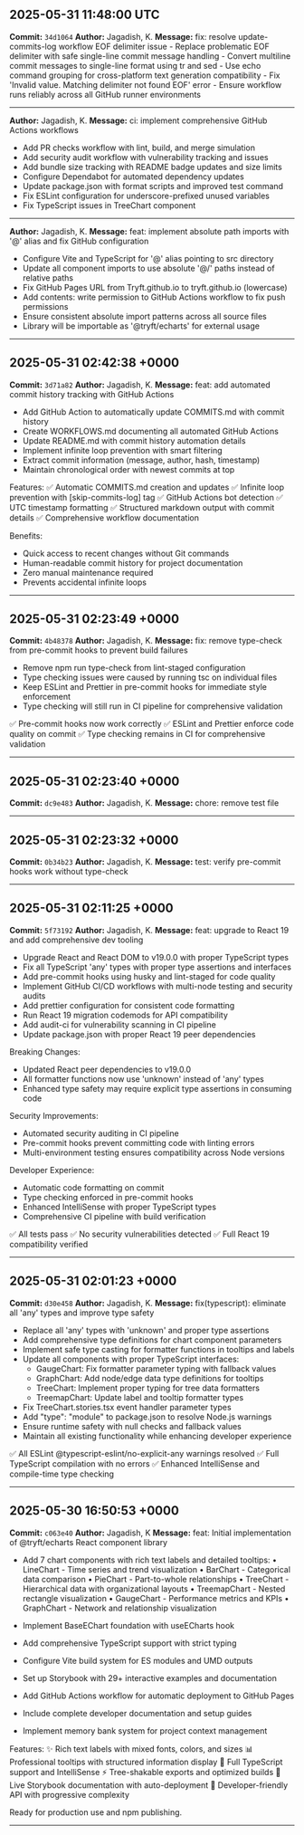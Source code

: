 ## 2025-05-31 11:48:00 UTC

**Commit:** `34d1064`
**Author:** Jagadish, K.
**Message:** fix: resolve update-commits-log workflow EOF delimiter issue  - Replace problematic EOF delimiter with safe single-line commit message handling - Convert multiline commit messages to single-line format using tr and sed - Use echo command grouping for cross-platform text generation compatibility - Fix 'Invalid value. Matching delimiter not found EOF' error - Ensure workflow runs reliably across all GitHub runner environments

---

**Author:** Jagadish, K.
**Message:** ci: implement comprehensive GitHub Actions workflows

- Add PR checks workflow with lint, build, and merge simulation
- Add security audit workflow with vulnerability tracking and issues
- Add bundle size tracking with README badge updates and size limits
- Configure Dependabot for automated dependency updates
- Update package.json with format scripts and improved test command
- Fix ESLint configuration for underscore-prefixed unused variables
- Fix TypeScript issues in TreeChart component

---

**Author:** Jagadish, K.
**Message:** feat: implement absolute path imports with '@' alias and fix GitHub configuration

- Configure Vite and TypeScript for '@' alias pointing to src directory
- Update all component imports to use absolute '@/' paths instead of relative paths
- Fix GitHub Pages URL from Tryft.github.io to tryft.github.io (lowercase)
- Add contents: write permission to GitHub Actions workflow to fix push permissions
- Ensure consistent absolute import patterns across all source files
- Library will be importable as '@tryft/echarts' for external usage

---


## 2025-05-31 02:42:38 +0000

**Commit:** `3d71a82`
**Author:** Jagadish, K.
**Message:** feat: add automated commit history tracking with GitHub Actions

- Add GitHub Action to automatically update COMMITS.md with commit history
- Create WORKFLOWS.md documenting all automated GitHub Actions
- Update README.md with commit history automation details
- Implement infinite loop prevention with smart filtering
- Extract commit information (message, author, hash, timestamp)
- Maintain chronological order with newest commits at top

Features:
✅ Automatic COMMITS.md creation and updates
✅ Infinite loop prevention with [skip-commits-log] tag
✅ GitHub Actions bot detection
✅ UTC timestamp formatting
✅ Structured markdown output with commit details
✅ Comprehensive workflow documentation

Benefits:

- Quick access to recent changes without Git commands
- Human-readable commit history for project documentation
- Zero manual maintenance required
- Prevents accidental infinite loops

---

## 2025-05-31 02:23:49 +0000

**Commit:** `4b48378`
**Author:** Jagadish, K.
**Message:** fix: remove type-check from pre-commit hooks to prevent build failures

- Remove npm run type-check from lint-staged configuration
- Type checking issues were caused by running tsc on individual files
- Keep ESLint and Prettier in pre-commit hooks for immediate style enforcement
- Type checking will still run in CI pipeline for comprehensive validation

✅ Pre-commit hooks now work correctly
✅ ESLint and Prettier enforce code quality on commit
✅ Type checking remains in CI for comprehensive validation

---

## 2025-05-31 02:23:40 +0000

**Commit:** `dc9e483`
**Author:** Jagadish, K.
**Message:** chore: remove test file

---

## 2025-05-31 02:23:32 +0000

**Commit:** `0b34b23`
**Author:** Jagadish, K.
**Message:** test: verify pre-commit hooks work without type-check

---

## 2025-05-31 02:11:25 +0000

**Commit:** `5f73192`
**Author:** Jagadish, K.
**Message:** feat: upgrade to React 19 and add comprehensive dev tooling

- Upgrade React and React DOM to v19.0.0 with proper TypeScript types
- Fix all TypeScript 'any' types with proper type assertions and interfaces
- Add pre-commit hooks using husky and lint-staged for code quality
- Implement GitHub CI/CD workflows with multi-node testing and security audits
- Add prettier configuration for consistent code formatting
- Run React 19 migration codemods for API compatibility
- Add audit-ci for vulnerability scanning in CI pipeline
- Update package.json with proper React 19 peer dependencies

Breaking Changes:

- Updated React peer dependencies to v19.0.0
- All formatter functions now use 'unknown' instead of 'any' types
- Enhanced type safety may require explicit type assertions in consuming code

Security Improvements:

- Automated security auditing in CI pipeline
- Pre-commit hooks prevent committing code with linting errors
- Multi-environment testing ensures compatibility across Node versions

Developer Experience:

- Automatic code formatting on commit
- Type checking enforced in pre-commit hooks
- Enhanced IntelliSense with proper TypeScript types
- Comprehensive CI pipeline with build verification

✅ All tests pass
✅ No security vulnerabilities detected
✅ Full React 19 compatibility verified

---

## 2025-05-31 02:01:23 +0000

**Commit:** `d30e458`
**Author:** Jagadish, K.
**Message:** fix(typescript): eliminate all 'any' types and improve type safety

- Replace all 'any' types with 'unknown' and proper type assertions
- Add comprehensive type definitions for chart component parameters
- Implement safe type casting for formatter functions in tooltips and labels
- Update all components with proper TypeScript interfaces:
  - GaugeChart: Fix formatter parameter typing with fallback values
  - GraphChart: Add node/edge data type definitions for tooltips
  - TreeChart: Implement proper typing for tree data formatters
  - TreemapChart: Update label and tooltip formatter types
- Fix TreeChart.stories.tsx event handler parameter types
- Add "type": "module" to package.json to resolve Node.js warnings
- Ensure runtime safety with null checks and fallback values
- Maintain all existing functionality while enhancing developer experience

✅ All ESLint @typescript-eslint/no-explicit-any warnings resolved
✅ Full TypeScript compilation with no errors
✅ Enhanced IntelliSense and compile-time type checking

---

## 2025-05-30 16:50:53 +0000

**Commit:** `c063e40`
**Author:** Jagadish, K
**Message:** feat: Initial implementation of @tryft/echarts React component library

- Add 7 chart components with rich text labels and detailed tooltips:
  • LineChart - Time series and trend visualization
  • BarChart - Categorical data comparison
  • PieChart - Part-to-whole relationships
  • TreeChart - Hierarchical data with organizational layouts
  • TreemapChart - Nested rectangle visualization
  • GaugeChart - Performance metrics and KPIs
  • GraphChart - Network and relationship visualization

- Implement BaseEChart foundation with useECharts hook
- Add comprehensive TypeScript support with strict typing
- Configure Vite build system for ES modules and UMD outputs
- Set up Storybook with 29+ interactive examples and documentation
- Add GitHub Actions workflow for automatic deployment to GitHub Pages
- Include complete developer documentation and setup guides
- Implement memory bank system for project context management

Features:
✨ Rich text labels with mixed fonts, colors, and sizes
📊 Professional tooltips with structured information display
🔧 Full TypeScript support and IntelliSense
⚡ Tree-shakable exports and optimized builds
📖 Live Storybook documentation with auto-deployment
🚀 Developer-friendly API with progressive complexity

Ready for production use and npm publishing.

---
